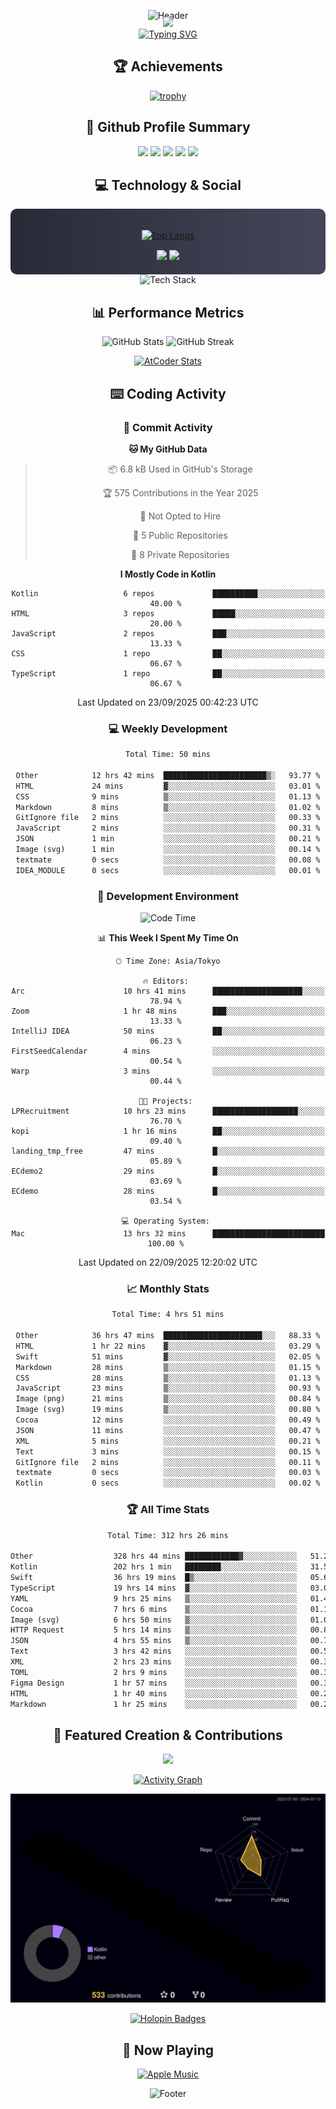 <div align="center">
  
![Header](https://capsule-render.vercel.app/api?type=waving&color=gradient&customColorList=12&height=300&section=header&text=Welcome%20to%20Batapii's%20Universe&fontSize=50&animation=fadeIn&fontAlignY=40&desc=Android%20Developer%20|%20Kotlin%20LOVE%20)

<div style="margin-top: -20px;">
  <img src="https://readme-typing-svg.herokuapp.com/?lines=Crafting+Android+Experiences;Building+Tomorrow's+Apps+Today;Always+Learning,+Always+Growing&font=Fira%20Code&center=true&width=440&height=45&color=f75c7e&vCenter=true&size=22&pause=1000">
</div>

<a href="https://git.io/typing-svg">
  <img src="https://readme-typing-svg.demolab.com?font=Fira+Code&weight=600&size=28&duration=4000&pause=1000&center=true&vCenter=true&width=800&lines=Hey+there!+I'm+Batapii+%F0%9F%91%8B;Android+Developer+from+Japan+%F0%9F%87%AF%F0%9F%87%B5" alt="Typing SVG" />
</a>

## 🏆 Achievements

[![trophy](https://github-profile-trophy.vercel.app/?username=batapii&theme=onestar&no-frame=true&no-bg=true&column=8&rank=SECRET,SSS,SS,S,AAA,AA,A,B,C,?&margin-w=10&margin-h=10)](https://github.com/ryo-ma/github-profile-trophy)

## 🎯 Github Profile Summary

<div align="center">
  <img src="http://github-profile-summary-cards.vercel.app/api/cards/profile-details?username=batapii&theme=radical" />
  <img src="http://github-profile-summary-cards.vercel.app/api/cards/repos-per-language?username=batapii&theme=radical" />
  <img src="http://github-profile-summary-cards.vercel.app/api/cards/most-commit-language?username=batapii&theme=radical" />
  <img src="http://github-profile-summary-cards.vercel.app/api/cards/stats?username=batapii&theme=radical" />
  <img src="http://github-profile-summary-cards.vercel.app/api/cards/productive-time?username=batapii&theme=radical" />
</div>

## 💻 Technology & Social

<div align="center" style="background: linear-gradient(to right, #282A36, #44475A); padding: 20px; border-radius: 10px;">

[![Top Langs](https://github-readme-stats.vercel.app/api/top-langs/?username=batapii
)](https://github.com/anuraghazra/github-readme-stats)

<div style="margin-top: 15px">
<a href="https://github.com/batapii"><img src="https://img.shields.io/github/followers/batapii?style=for-the-badge&logo=github&label=Follow&color=ff6e96&labelColor=282A36"/></a>
<a href="https://twitter.com/batapii3939"><img src="https://img.shields.io/twitter/follow/batapii?style=for-the-badge&logo=twitter&color=1DA1F2&labelColor=282A36&label= Twitter"/></a>
</div>

</div>

<div align="center">
<img src="https://github-readme-tech-stack.vercel.app/api/cards?title=Tech+Stack&align=center&titleAlign=center&fontSize=20&lineHeight=10&lineCount=4&theme=github_dark&width=800&bg=%230D1117&badge=%23161B22&border=%2321262D&titleColor=%2358A6FF&line1=kotlin%2Ckotlin%2C0095D5%3Bandroid%2Candroid%2C00ff00%3Bjetpackcompose%2Cjetpack%2C4285F4%3B&line2=swift%2Cswift%2CFA7343%3Bfirebase%2Cfirebase%2CFFCA28%3Bgithub%2Cgithub%2C181717%3B&line3=typescript%2Ctypescript%2C3178C6%3Bgraphql%2Cgraphql%2CE10098%3Bsupabase%2Csupabase%2C3FCF8E%3B&line4=gradle%2Cgradle%2C02303A%3Bgitkraken%2Cgitkraken%2C179287%3Bpostman%2Cpostman%2CFF6C37%3B" alt="Tech Stack" />
</div>



## 📊 Performance Metrics

<div align="center">

![GitHub Stats](https://github-readme-stats.vercel.app/api?username=batapii&show_icons=true&theme=radical&hide_border=true&bg_color=0D1117)
![GitHub Streak](https://github-readme-streak-stats.herokuapp.com/?user=batapii&theme=radical&hide_border=true&background=0D1117)

[![AtCoder Stats](https://atcoder-readme-stats.vercel.app/stats/batapii3939?theme=dark&show_history=5&width=495)](https://github.com/iwbc-mzk/atcoder-readme-stats)

</div>

## ⌨️ Coding Activity

### 🌟 Commit Activity
<!--START_SECTION:commit-stats-->
**🐱 My GitHub Data** 

> 📦 6.8 kB Used in GitHub's Storage 
 > 
> 🏆 575 Contributions in the Year 2025
 > 
> 🚫 Not Opted to Hire
 > 
> 📜 5 Public Repositories 
 > 
> 🔑 8 Private Repositories 
 > 
**I Mostly Code in Kotlin** 

```text
Kotlin                   6 repos             ██████████░░░░░░░░░░░░░░░   40.00 % 
HTML                     3 repos             █████░░░░░░░░░░░░░░░░░░░░   20.00 % 
JavaScript               2 repos             ███░░░░░░░░░░░░░░░░░░░░░░   13.33 % 
CSS                      1 repo              ██░░░░░░░░░░░░░░░░░░░░░░░   06.67 % 
TypeScript               1 repo              ██░░░░░░░░░░░░░░░░░░░░░░░   06.67 % 
```




 Last Updated on 23/09/2025 00:42:23 UTC
<!--END_SECTION:commit-stats-->

### 💻 Weekly Development
<!--START_SECTION:wakatime-->

```txt
Total Time: 50 mins

Other            12 hrs 42 mins  ███████████████████████▒░   93.77 %
HTML             24 mins         ▓░░░░░░░░░░░░░░░░░░░░░░░░   03.01 %
CSS              9 mins          ▒░░░░░░░░░░░░░░░░░░░░░░░░   01.13 %
Markdown         8 mins          ▒░░░░░░░░░░░░░░░░░░░░░░░░   01.02 %
GitIgnore file   2 mins          ░░░░░░░░░░░░░░░░░░░░░░░░░   00.33 %
JavaScript       2 mins          ░░░░░░░░░░░░░░░░░░░░░░░░░   00.31 %
JSON             1 min           ░░░░░░░░░░░░░░░░░░░░░░░░░   00.21 %
Image (svg)      1 min           ░░░░░░░░░░░░░░░░░░░░░░░░░   00.14 %
textmate         0 secs          ░░░░░░░░░░░░░░░░░░░░░░░░░   00.08 %
IDEA_MODULE      0 secs          ░░░░░░░░░░░░░░░░░░░░░░░░░   00.01 %
```

<!--END_SECTION:wakatime-->

### 🔨 Development Environment
<!--START_SECTION:dev-stats-->
![Code Time](http://img.shields.io/badge/Code%20Time-641%20hrs%2039%20mins-blue)

📊 **This Week I Spent My Time On** 

```text
🕑︎ Time Zone: Asia/Tokyo

🔥 Editors: 
Arc                      10 hrs 41 mins      ████████████████████░░░░░   78.94 % 
Zoom                     1 hr 48 mins        ███░░░░░░░░░░░░░░░░░░░░░░   13.33 % 
IntelliJ IDEA            50 mins             ██░░░░░░░░░░░░░░░░░░░░░░░   06.23 % 
FirstSeedCalendar        4 mins              ░░░░░░░░░░░░░░░░░░░░░░░░░   00.54 % 
Warp                     3 mins              ░░░░░░░░░░░░░░░░░░░░░░░░░   00.44 % 

🐱‍💻 Projects: 
LPRecruitment            10 hrs 23 mins      ███████████████████░░░░░░   76.70 % 
kopi                     1 hr 16 mins        ██░░░░░░░░░░░░░░░░░░░░░░░   09.40 % 
landing_tmp_free         47 mins             █░░░░░░░░░░░░░░░░░░░░░░░░   05.89 % 
ECdemo2                  29 mins             █░░░░░░░░░░░░░░░░░░░░░░░░   03.69 % 
ECdemo                   28 mins             █░░░░░░░░░░░░░░░░░░░░░░░░   03.54 % 

💻 Operating System: 
Mac                      13 hrs 32 mins      █████████████████████████   100.00 % 
```


 Last Updated on 22/09/2025 12:20:02 UTC
<!--END_SECTION:dev-stats-->

### 📈 Monthly Stats
<!--START_SECTION:wakamonth-->

```txt
Total Time: 4 hrs 51 mins

Other            36 hrs 47 mins  ██████████████████████░░░   88.33 %
HTML             1 hr 22 mins    ▓░░░░░░░░░░░░░░░░░░░░░░░░   03.29 %
Swift            51 mins         ▓░░░░░░░░░░░░░░░░░░░░░░░░   02.05 %
Markdown         28 mins         ▒░░░░░░░░░░░░░░░░░░░░░░░░   01.15 %
CSS              28 mins         ▒░░░░░░░░░░░░░░░░░░░░░░░░   01.13 %
JavaScript       23 mins         ▒░░░░░░░░░░░░░░░░░░░░░░░░   00.93 %
Image (png)      21 mins         ▒░░░░░░░░░░░░░░░░░░░░░░░░   00.84 %
Image (svg)      19 mins         ▒░░░░░░░░░░░░░░░░░░░░░░░░   00.80 %
Cocoa            12 mins         ░░░░░░░░░░░░░░░░░░░░░░░░░   00.49 %
JSON             11 mins         ░░░░░░░░░░░░░░░░░░░░░░░░░   00.47 %
XML              5 mins          ░░░░░░░░░░░░░░░░░░░░░░░░░   00.21 %
Text             3 mins          ░░░░░░░░░░░░░░░░░░░░░░░░░   00.15 %
GitIgnore file   2 mins          ░░░░░░░░░░░░░░░░░░░░░░░░░   00.11 %
textmate         0 secs          ░░░░░░░░░░░░░░░░░░░░░░░░░   00.03 %
Kotlin           0 secs          ░░░░░░░░░░░░░░░░░░░░░░░░░   00.02 %
```

<!--END_SECTION:wakamonth-->

### 🏆 All Time Stats
<!--START_SECTION:wakaalltime-->

```txt
Total Time: 312 hrs 26 mins

Other                  328 hrs 44 mins ████████████▓░░░░░░░░░░░░   51.27 %
Kotlin                 202 hrs 1 min   ████████░░░░░░░░░░░░░░░░░   31.51 %
Swift                  36 hrs 19 mins  █▒░░░░░░░░░░░░░░░░░░░░░░░   05.67 %
TypeScript             19 hrs 14 mins  ▓░░░░░░░░░░░░░░░░░░░░░░░░   03.00 %
YAML                   9 hrs 25 mins   ▒░░░░░░░░░░░░░░░░░░░░░░░░   01.47 %
Cocoa                  7 hrs 6 mins    ▒░░░░░░░░░░░░░░░░░░░░░░░░   01.11 %
Image (svg)            6 hrs 50 mins   ▒░░░░░░░░░░░░░░░░░░░░░░░░   01.07 %
HTTP Request           5 hrs 14 mins   ▒░░░░░░░░░░░░░░░░░░░░░░░░   00.82 %
JSON                   4 hrs 55 mins   ▒░░░░░░░░░░░░░░░░░░░░░░░░   00.77 %
Text                   3 hrs 42 mins   ░░░░░░░░░░░░░░░░░░░░░░░░░   00.58 %
XML                    2 hrs 23 mins   ░░░░░░░░░░░░░░░░░░░░░░░░░   00.37 %
TOML                   2 hrs 9 mins    ░░░░░░░░░░░░░░░░░░░░░░░░░   00.34 %
Figma Design           1 hr 57 mins    ░░░░░░░░░░░░░░░░░░░░░░░░░   00.31 %
HTML                   1 hr 40 mins    ░░░░░░░░░░░░░░░░░░░░░░░░░   00.26 %
Markdown               1 hr 25 mins    ░░░░░░░░░░░░░░░░░░░░░░░░░   00.22 %
```

<!--END_SECTION:wakaalltime-->


## 🌟 Featured Creation & Contributions

<div align="center">
  <a href="https://github.com/batapii/ToDoSNS">
    <img src="https://github-readme-stats.vercel.app/api/pin/?username=batapii&repo=ToDoSNS&theme=radical&hide_border=true&bg_color=0D1117" />
  </a>

[![Activity Graph](https://github-readme-activity-graph.vercel.app/graph?username=batapii&custom_title=Contribution%20Graph&hide_border=true&theme=radical&bg_color=0D1117)](https://github.com/ashutosh00710/github-readme-activity-graph)

![3D Contrib](./profile-3d-contrib/profile-night-rainbow.svg)

[![Holopin Badges](https://holopin.me/batapii)](https://holopin.io/@batapii)

</div>

## 🎵 Now Playing

<div align="center">
  
[![Apple Music](https://music-profile.rayriffy.com/theme/dark.svg?uid=001005.6598667d2ffd4a10a4f429edd0ba24c4.1156)](https://github.com/rayriffy/apple-music-github-profile)

</div>

![Footer](https://capsule-render.vercel.app/api?type=waving&color=gradient&customColorList=12&height=100&section=footer)

</div>
